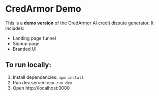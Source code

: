
# CredArmor Demo

This is a **demo version** of the CredArmor AI credit dispute generator.
It includes:
- Landing page funnel
- Signup page
- Branded UI

## To run locally:
1. Install dependencies: `npm install`
2. Run dev server: `npm run dev`
3. Open http://localhost:3000
